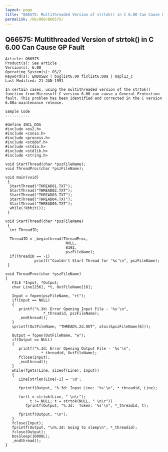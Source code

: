 ```yaml
---
layout: page
title: "Q66575: Multithreaded Version of strtok() in C 6.00 Can Cause GP Fault"
permalink: /kb/066/Q66575/
---
```


## Q66575: Multithreaded Version of strtok() in C 6.00 Can Cause GP Fault

	Article: Q66575
	Product(s): See article
	Version(s): 6.00
	Operating System(s): OS/2
	Keyword(s): ENDUSER | buglist6.00 fixlist6.00a | mspl13_c
	Last Modified: 21-JAN-1991
	
	In certain cases, using the multithreaded version of the strtok()
	function from Microsoft C version 6.00 can cause a General Protection
	fault. This problem has been identified and corrected in the C version
	6.00a maintenance release.
	
	Sample Code
	-----------
	
	#define INCL_DOS
	#include <os2.h>
	#include <conio.h>
	#include <process.h>
	#include <stddef.h>
	#include <stdio.h>
	#include <stdlib.h>
	#include <string.h>
	
	void StartThread(char *pszFileName);
	void ThreadProc(char *pszFileName);
	
	void main(void)
	 {
	  StartThread("THREAD01.TXT");
	  StartThread("THREAD02.TXT");
	  StartThread("THREAD03.TXT");
	  StartThread("THREAD04.TXT");
	  StartThread("THREAD05.TXT");
	  while(!kbhit());
	 }
	
	void StartThread(char *pszFileName)
	 {
	  int ThreadID;
	
	  ThreadID = _beginthread(ThreadProc,
	                           NULL,
	                           8192,
	                           pszFileName);
	  if(ThreadID == -1)
	             printf("Couldn't Start Thread for '%s'\n", pszFileName);
	 }
	
	void ThreadProc(char *pszFileName)
	{
	   FILE *Input, *Output;
	   char Line[256], *t, OutFileName[16];
	
	   Input = fopen(pszFileName, "rt");
	   if(Input == NULL)
	   {
	      printf("%.3d: Error Opening Input File - '%s'\n",
	                 *_threadid, pszFileName);
	      _endthread();
	   }
	   sprintf(OutFileName, "THREAD%.2d.OUT", atoi(&pszFileName[6]));
	
	   Output = fopen(OutFileName, "w");
	   if(Output == NULL)
	   {
	      printf("%.3d: Error Opening Output File - '%s'\n",
	                *_threadid, OutFileName);
	      fclose(Input);
	      _endthread();
	   }
	   while(fgets(Line, sizeof(Line), Input))
	   {
	      Line[strlen(Line)-1] = '\0';
	
	      fprintf(Output, "%.3d: Input Line: '%s'\n", *_threadid, Line);
	
	      for(t = strtok(Line, " \n\r");
	           t != NULL; t = strtok(NULL, " \n\r"))
	         fprintf(Output, "%.3d:  Token: '%s'\n", *_threadid, t);
	
	      fprintf(Output, "\n");
	   }
	   fclose(Input);
	   fprintf(Output, "\n%.3d: Going to sleep\n", *_threadid);
	   fclose(Output);
	   DosSleep(10000L);
	   _endthread();
	}
